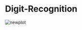 # Digit-Recognition

![newplot](https://user-images.githubusercontent.com/102589680/181301934-b31a0c8e-bd56-4f63-95f8-8f6b15014b2f.png)
